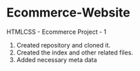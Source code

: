 # Ecommerce-Website
HTMLCSS - Ecommerce Project - 1

1. Created repository and cloned it.
2. Created the index and other related files.
3. Added necessary meta data